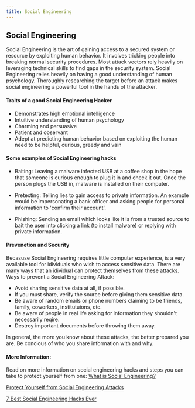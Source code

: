 ```yaml
---
title: Social Engineering
---
```

## Social Engineering

Social Engineering is the art of gaining access to a secured system or resource by exploiting human behavior. It involves tricking people into breaking normal security procedures. Most attack vectors rely heavily on leveraging technical skills to find gaps in the security system. Social Engineering relies heavily on having a good understanding of human psychology. Thoroughly researching the target before an attack makes social engineering a powerful tool in the hands of the attacker. 

#### Traits of a good Social Engineering Hacker

* Demonstrates high emotional intelligence
* Intuitive understanding of human psychology
* Charming and persuasive
* Patient and observant
* Adept at predicting human behavior based on exploiting the human need to be helpful, curious, greedy and vain

#### Some examples of Social Engineering hacks

* Baiting: Leaving a malware infected USB at a coffee shop in the hope that someone is curious enough to plug it in and check it out. Once the person plugs the USB in, malware is installed on their computer.

* Pretexting: Telling lies to gain access to private information. An example would be impersonating a bank officer and asking people for personal information to 'confirm their account'.

* Phishing: Sending an email which looks like it is from a trusted source to bait the user into clicking a link (to install malware) or replying with private information.

#### Prevenetion and Security

Becasuse Social Engineering requires little computer experience, is a very available tool for idividuals who wish to access sensitive data. There are many ways that an idividual can protect themselves from these attacks.
Ways to prevent a Social Engineering Attack:

* Avoid sharing sensitive data at all, if possible.
* If you must share, verify the source before giving them sensitive data.
* Be aware of random emails or phone numbers claiming to be friends, family, coworkers, institutuions, etc.
* Be aware of people in real life asking for information they shouldn't necessarily reqire.
* Destroy important documents before throwing them away.

In general, the more you know about these attacks, the better prepared you are. Be concious of who you share information with and why. 


#### More Information:
Read on more information on social engineering hacks and steps you can take to protect yourself from one:
[What is Social Engineering?](https://www.webroot.com/us/en/home/resources/tips/online-shopping-banking/secure-what-is-social-engineering)

[Protect Yourself from Social Engineering Attacks](http://www.makeuseof.com/tag/protect-8-social-engineering-attacks/)

[7 Best Social Engineering Hacks Ever](https://www.darkreading.com/the-7-best-social-engineering-attacks-ever/d/d-id/1319411?)



